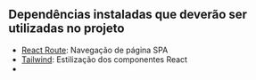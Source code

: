 ## Dependências instaladas que deverão ser utilizadas no projeto

- [React Route](https://reactrouter.com/home): Navegação de página SPA
- [Tailwind](https://tailwindcss.com/): Estilização dos componentes React
- 